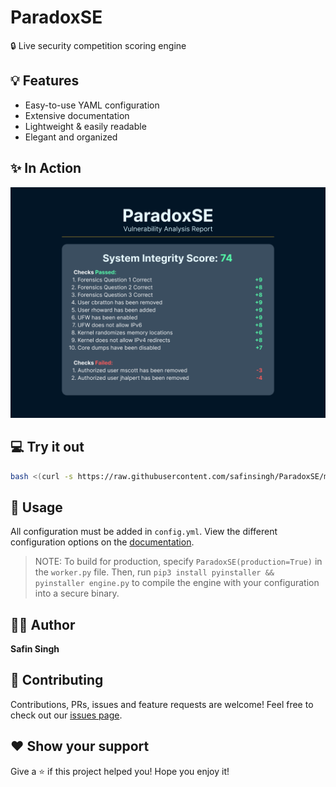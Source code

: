 # ParadoxSE

🔒 Live security competition scoring engine

## 💡 Features

-   Easy-to-use YAML configuration
-   Extensive documentation
-   Lightweight & easily readable
-   Elegant and organized

## ✨ In Action

![Score Report](./img/ScoreReport.png)

## 💻 Try it out

```sh
bash <(curl -s https://raw.githubusercontent.com/safinsingh/ParadoxSE/master/install.sh)
```

## 🔮 Usage

All configuration must be added in `config.yml`. View the different configuration options on the [documentation](https://safinsingh.tech/ParadoxSE).

> NOTE: To build for production, specify `ParadoxSE(production=True)` in the `worker.py` file. Then, run `pip3 install pyinstaller && pyinstaller engine.py` to compile the engine with your configuration into a secure binary.

## 👨‍💻 Author

**Safin Singh**

## 🤝 Contributing

Contributions, PRs, issues and feature requests are welcome! Feel free to check out our [issues page](https://github.com/safinsingh/ParadoxSE/issues).

## ❤️ Show your support

Give a ⭐️ if this project helped you!
Hope you enjoy it!
